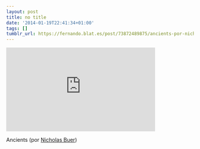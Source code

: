 ```yaml
---
layout: post
title: no title
date: '2014-01-19T22:41:34+01:00'
tags: []
tumblr_url: https://fernando.blat.es/post/73872489875/ancients-por-nicholas-buer
---
```

<iframe src="https://player.vimeo.com/video/83436955?title=0&amp;byline=0&amp;portrait=0&amp;app_id=122963" width="400" height="225" frameborder="0" allow="autoplay; fullscreen" allowfullscreen title="Ancients"></iframe>  

Ancients (por [Nicholas Buer](https://vimeo.com/83436955))
